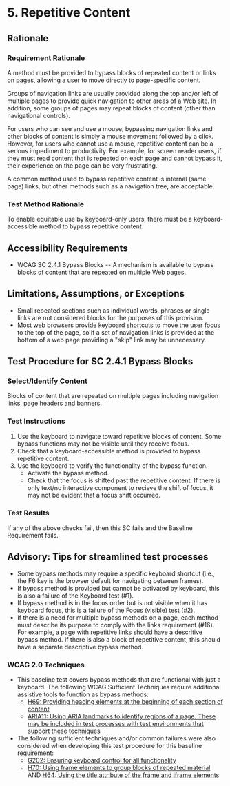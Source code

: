 # 5. Repetitive Content 
## Rationale
### Requirement Rationale
A method must be provided to bypass blocks of repeated content or links on pages, allowing a user to move directly to page-specific content.

Groups of navigation links are usually provided along the top and/or left of multiple pages to provide quick navigation to other areas of a Web site. In addition, some groups of pages may repeat blocks of content (other than navigational controls).

For users who can see and use a mouse, bypassing navigation links and other blocks of content is simply a mouse movement followed by a click. However, for users who cannot use a mouse, repetitive content can be a serious impediment to productivity. For example, for screen reader users, if they must read content that is repeated on each page and cannot bypass it, their experience on the page can be very frustrating. 

A common method used to bypass repetitive content is internal (same page) links, but other methods such as a navigation tree, are acceptable.

### Test Method Rationale
To enable equitable use by keyboard-only users, there must be a keyboard-accessible method to bypass repetitive content. 

## Accessibility Requirements
* WCAG SC 2.4.1 Bypass Blocks -- A mechanism is available to bypass blocks of content that are repeated on multiple Web pages.

## Limitations, Assumptions, or Exceptions
* Small repeated sections such as individual words, phrases or single links are not considered blocks for the purposes of this provision.
* Most web browsers provide keyboard shortcuts to move the user focus to the top of the page, so if a set of navigation links is provided at the bottom of a web page providing a "skip" link may be unnecessary. 

## Test Procedure for SC 2.4.1 Bypass Blocks
### Select/Identify Content
Blocks of content that are repeated on multiple pages including navigation links, page headers and banners.

### Test Instructions
1.	Use the keyboard to navigate toward repetitive blocks of content. Some bypass functions may not be visible until they receive focus.
2.	Check that a keyboard-accessible method is provided to bypass repetitive content.
3.	Use the keyboard to verify the functionality of the bypass function.
    * Activate the bypass method. 
    * Check that the focus is shifted past the repetitive content. If there is only text/no interactive component to recieve the shift of focus, it may not be evident that a focus shift occurred.

### Test Results
If any of the above checks fail, then this SC fails and the Baseline Requirement fails.

## Advisory: Tips for streamlined test processes
* Some bypass methods may require a specific keyboard shortcut (i.e., the F6 key is the browser default for navigating between frames).
* If bypass method is provided but cannot be activated by keyboard, this is also a failure of the Keyboard test (#1).
* If bypass method is in the focus order but is not visible when it has keyboard focus, this is a failure of the Focus (visible) test (#2). 
* If there is a need for multiple bypass methods on a page, each method must describe its purpose to comply with the links requirement (#16). For example, a page with repetitive links should have a descritive bypass method. If there is also a block of repetitive content, this should have a separate descriptive bypass method.

### WCAG 2.0 Techniques
* This baseline test covers bypass methods that are functional with just a keyboard. The following WCAG Sufficient Techniques require additional assistive tools to function as bypass methods:
    * [H69: Providing heading elements at the beginning of each section of content](http://www.w3.org/TR/WCAG20-TECHS/H69.html)
    * [ARIA11: Using ARIA landmarks to identify regions of a page. These may be included in test processes with test environments that support these techniques](http://www.w3.org/TR/WCAG20-TECHS/H69.html)
* The following sufficient techniques and/or common failures were also considered when developing this test procedure for this baseline requirement:
    * [G202: Ensuring keyboard control for all functionality](http://www.w3.org/TR/WCAG20-TECHS/G202.html)
    * [H70: Using frame elements to group blocks of repeated material](https://www.w3.org/TR/WCAG20-TECHS/H70.html) AND [H64: Using the title attribute of the frame and iframe elements](https://www.w3.org/TR/WCAG20-TECHS/H64.html)
